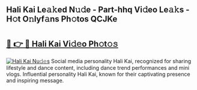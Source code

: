 ## Hali Kai Le𝚊𝚔ed N𝚞𝚍e - Part-hhq Vi𝚍eo Le𝚊𝚔s - H𝚘t O𝚗lyf𝚊ns Ph𝚘tos QCJKe

# <h2><a href="http://hf1epe6.feru.top/?c=Hali+Kai">🔗 👉 🔴 Hali Kai Vi𝚍𝚎o Ph𝚘t𝚘𝚜</a></h2>

[![Hali Kai Nu𝚍𝚎s](https://i.imgur.com/0TWrTi3.gif)](http://hf1epe6.feru.top/?c=Hali+Kai)
Social media personality Hali Kai, recognized for sharing lifestyle and dance content, including dance trend performances and mini vlogs. Influential personality Hali Kai, known for their captivating presence and inspiring message. 
